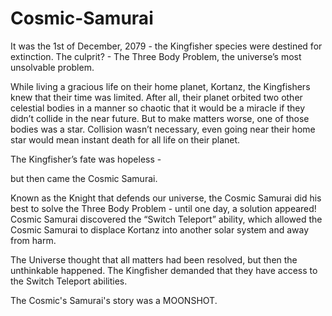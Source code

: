 # Cosmic-Samurai
It was the 1st of December, 2079 - the Kingfisher species were destined for extinction. The culprit? - The Three Body Problem, the universe’s most unsolvable problem.

While living a gracious life on their home planet, Kortanz, the Kingfishers knew that their time was limited. After all, their planet orbited two other celestial bodies in a manner so chaotic that it would be a miracle if they didn’t collide in the near future. But to make matters worse, one of those bodies was a star. Collision wasn’t necessary, even going near their home star would mean instant death for all life on their planet. 

The Kingfisher’s fate was hopeless - 

but then came the Cosmic Samurai.

Known as the Knight that defends our universe, the Cosmic Samurai did his best to solve the Three Body Problem - until one day, a solution appeared! Cosmic Samurai discovered the “Switch Teleport” ability, which allowed the Cosmic Samurai to displace Kortanz into another solar system and away from harm. 

The Universe thought that all matters had been resolved, but then the unthinkable happened. The Kingfisher demanded that they have access to the Switch Teleport abilities.

The Cosmic's Samurai's story was a MOONSHOT.
